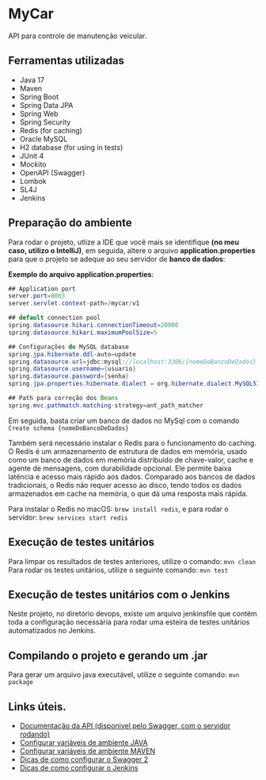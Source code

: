 # MyCar

<p>API para controle de manutenção veicular.</p>

## Ferramentas utilizadas

- Java 17
- Maven
- Spring Boot
- Spring Data JPA
- Spring Web
- Spring Security
- Redis (for caching)
- Oracle MySQL
- H2 database (for using in tests)
- JUnit 4
- Mockito
- OpenAPI (Swagger)
- Lombok
- SL4J
- Jenkins

## Preparação do ambiente
Para rodar o projeto, utlize a IDE que você mais se identifique **(no meu caso, utilizo o IntelliJ)**, em seguida, altere o arquivo **application.properties** para que o projeto se adeque ao seu servidor de **banco de dados**:

**Exemplo do arquivo application.properties**:

````java
## Application port
server.port=8003
server.servlet.context-path=/mycar/v1

## default connection pool
spring.datasource.hikari.connectionTimeout=20000
spring.datasource.hikari.maximumPoolSize=5

## Configurações do MySQL database
spring.jpa.hibernate.ddl-auto=update
spring.datasource.url=jdbc:mysql://localhost:3306/{nomeDoBancoDeDados}
spring.datasource.username={usuario}
spring.datasource.password={senha}
spring.jpa.properties.hibernate.dialect = org.hibernate.dialect.MySQL5InnoDBDialect

## Path para correção dos Beans
spring.mvc.pathmatch.matching-strategy=ant_path_matcher
````

Em seguida, basta criar um banco de dados no MySql com o comando `Create schema {nomeDoBancoDeDados}`

Também será necessário instalar o Redis para o funcionamento do caching. O Redis é um armazenamento de estrutura de dados em memória, usado como um banco 
de dados em memória distribuído de chave-valor, cache e agente de mensagens, com durabilidade opcional. Ele permite baixa latência e acesso mais rápido aos 
dados. Comparado aos bancos de dados tradicionais, o Redis não requer acesso ao disco, tendo todos os dados armazenados em cache na memória, o que dá uma 
resposta mais rápida.

Para instalar o Redis no macOS: `brew install redis`, e para rodar o servidor: `brew services start redis`

## Execução de testes unitários

Para limpar os resultados de testes anteriores, utilize o comando: `mvn clean`
Para rodar os testes unitários, utilize o seguinte comando: `mvn test`

## Execução de testes unitários com o Jenkins
Neste projeto, no diretório devops, existe um arquivo jenkinsfile que contém  toda a configuração necessária para rodar uma esteira de testes unitários automatizados no Jenkins. 

## Compilando o projeto e gerando um .jar

Para gerar um arquivo java executável, utilize o seguinte comando: `mvn package`

## Links úteis.

- [Documentação da API (disponivel pelo Swagger, com o servidor rodando)](http://localhost:8003/mycar/v1/swagger-ui/index.html#/)
- [Configurar variáveis de ambiente JAVA](https://mauriciogeneroso.medium.com/configurando-java-4-como-configurar-as-vari%C3%A1veis-java-home-path-e-classpath-no-windows-46040950638f)
- [Configurar variáveis de ambiente MAVEN](https://pt.stackoverflow.com/questions/259927/como-configurar-vari%C3%A1veis-de-ambiente-maven-java)
- [Dicas de como configurar o Swagger 2](https://www.baeldung.com/swagger-2-documentation-for-spring-rest-api)
- [Dicas de como configurar o Jenkins](https://medium.com/cwi-software/testes-automatizados-no-jenkins-recursos-plugins-e-dicas-para-aumentar-a-produtividade-1685ffa1e9db#:~:text=Como%20configurar%3A,pasta%20%E2%80%9Csurefire%2Dreports%E2%80%9D.)
